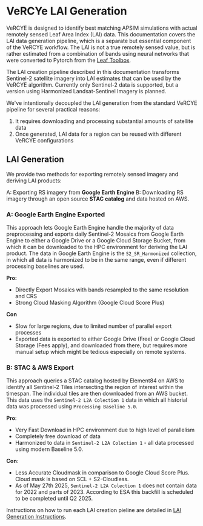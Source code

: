 # VeRCYe LAI Generation

VeRCYE is designed to identify best matching APSIM simulations with actual remotely sensed Leaf Area Index (LAI) data. This documentation covers the LAI data generation pipeline, which is a separate but essential component of the VeRCYE workflow. The LAI is not a true remotely sensed value, but is rather estimated from a 
combination of bands using neural networks that were converted to Pytorch from the [Leaf Toolbox](https://github.com/rfernand387/LEAF-Toolbox).

The LAI creation pipeline described in this documentation transforms Sentinel-2 satellite imagery into LAI estimates that can be used by the VeRCYE algorithm. Currently only Sentinel-2 data is supported, but a version using Harmonized Landsat-Sentinel Imagery is planned.

We've intentionally decoupled the LAI generation from the standard VeRCYE pipeline for several practical reasons:
1. It requires downloading and processing substantial amounts of satellite data
2. Once generated, LAI data for a region can be reused with different VeRCYE configurations

## LAI Generation
We provide two methods for exporting remotely sensed imagery and deriving LAI products:

A: Exporting RS imagery from **Google Earth Engine**
B: Downloading RS imagery through an open source **STAC catalog** and data hosted on AWS.

### A: Google Earth Engine Exported
This approach lets Google Earth Engine handle the majority of data preprocessing and exports daily Sentinel-2 Mosaics from Google Earth Engine to either a
Google Drive or a Google Cloud Storage Bucket, from which it can be downloaded to the HPC environment for deriving the LAI product. The data in Google Earth Engine is the `S2_SR_Harmonized` collection, in which all data is harmonized to be in the same range, even if different processing baselines are used.

**Pro:**
- Directly Export Mosaics with bands resampled to the same resolution and CRS
- Strong Cloud Masking Algorithm (Google Cloud Score Plus)

**Con**
- Slow for large regions, due to limited number of parallel export processes
- Exported data is exported to either Google Drive (Free) or Google Cloud Storage (Fees apply), and downloaded from there, but requires more manual setup which might be tedious especially on remote systems.

### B: STAC & AWS Export
This approach queries a STAC catalog hosted by Element84 on AWS to identify all Sentinel-2 Tiles intersecting the region of interest within the timespan. The individual tiles are then downloaded from an AWS bucket. This data uses the `Sentinel-2 L2A Colection 1` data in which all historial data was processed using `Processing Baseline 5.0`.

**Pro**:
- Very Fast Download in HPC environment due to high level of parallelism
- Completely free download of data
- Harmonized to data in `Sentinel-2 L2A Colection 1` - all data processed using modern Baseline 5.0.

**Con**:
- Less Accurate Cloudmask in comparison to Google Cloud Score Plus. Cloud mask is based on SCL + S2-Cloudless.
- As of May 27th 2025, `Sentinel-2 L2A Colection 1` does not contain data for 2022 and parts of 2023. According to ESA this backfill is scheduled to be completed until Q2 2025.

Instructions on how to run each LAI creation pieline are detailed in [LAI Generation Instructions](running.md).